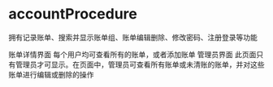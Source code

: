 # accountProcedure
拥有记录账单、搜索并显示账单组、账单编辑删除、修改密码、注册登录等功能

账单详情界面
 每个用户均可查看所有的账单，或者添加账单
管理员界面
 此页面只有管理员才可显示。在页面中，管理员可查看所有账单或未清账的账单，并对这些账单进行编辑或删除的操作
 
 

